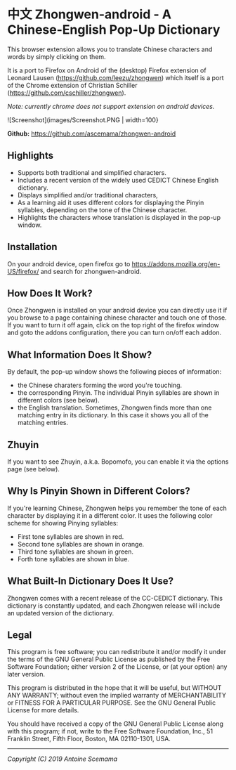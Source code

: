 # 中文 Zhongwen-android - A Chinese-English Pop-Up Dictionary

This browser extension allows you to translate Chinese characters and words
by simply clicking on them.

It is a port to Firefox on Android of the (desktop) Firefox extension of Leonard Lausen (https://github.com/leezu/zhongwen) which itself is a port of the Chrome extension of Christian Schiller (https://github.com/cschiller/zhongwen).

*Note: currently chrome does not support extension on android devices.*

![Screenshot](images/Screenshot.PNG | width=100}


**Github:**
https://github.com/ascemama/zhongwen-android

## Highlights
- Supports both traditional and simplified characters.
- Includes a recent version of the widely used CEDICT Chinese English
  dictionary.
- Displays  simplified and/or traditional characters,
- As a learning aid it uses different colors for displaying the Pinyin
  syllables, depending on the tone of the Chinese character.
- Highlights the characters whose translation is displayed in the pop-up
  window.
 


## Installation

On your android device, open firefox go to https://addons.mozilla.org/en-US/firefox/ and search for zhongwen-android.


## How Does It Work?
Once Zhongwen is installed on your android device you can directly use it if you browse to a page containing chinese character and touch one of those.
If you want to turn it off again, click on the top right of the firefox window and goto the addons configuration, there you can turn on/off each addon.


## What Information Does It Show?
By default, the pop-up window shows the following pieces of information:

- the Chinese charaters forming the word you're touching.  
- the corresponding Pinyin. The individual Pinyin syllables are shown in different
  colors (see below).
- the English translation. Sometimes, Zhongwen finds more than one matching entry 
  in its dictionary. In this case it shows you all of the matching entries.


## Zhuyin
If you want to see Zhuyin, a.k.a. Bopomofo, you can enable it via the options
page (see below).


## Why Is Pinyin Shown in Different Colors?
If you're learning Chinese, Zhongwen helps you remember the tone of each
character by displaying it in a different color. It uses the following color
scheme for showing Pinying syllables:

- First tone syllables are shown in red.
- Second tone syllables are shown in orange.
- Third tone syllables are shown in green.
- Forth tone syllables are shown in blue.

  
 

## What Built-In Dictionary Does It Use?
Zhongwen comes with a recent release of the CC-CEDICT dictionary. This dictionary is
constantly updated, and each Zhongwen release will include an updated version of the
dictionary.

 
 


## Legal
This program is free software; you can redistribute it and/or
modify it under the terms of the GNU General Public License
as published by the Free Software Foundation; either version 2
of the License, or (at your option) any later version.

This program is distributed in the hope that it will be useful,
but WITHOUT ANY WARRANTY; without even the implied warranty of
MERCHANTABILITY or FITNESS FOR A PARTICULAR PURPOSE.  See the
GNU General Public License for more details.

You should have received a copy of the GNU General Public License
along with this program; if not, write to the Free Software
Foundation, Inc., 51 Franklin Street, Fifth Floor, Boston, MA  02110-1301, USA.

---

*Copyright (C) 2019 Antoine Scemama*